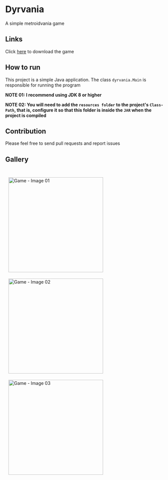 # Dyrvania

A simple metroidvania game

## Links

Click [here](https://julio-igreja.itch.io/dyrvania) to download the game

## How to run

This project is a simple Java application. The class `dyrvania.Main` is responsible for running the program

**NOTE 01: I recommend using JDK 8 or higher**

**NOTE 02: You will need to add the `resources folder` to the project's `Class-Path`, that is, configure it so that this folder is inside the `JAR` when the project is compiled**

## Contribution

Please feel free to send pull requests and report issues

## Gallery

<div style="display: inline"><br>
  <img align="center" alt="Game - Image 01" height="300" width="300" style="margin: 10px;" src="https://img.itch.zone/aW1hZ2UvMjU4OTA5Ny8xNTQxNzM4OC5wbmc=/original/bjoDe%2B.png"/>
  <img align="center" alt="Game - Image 02" height="300" width="300" style="margin: 10px;" src="https://img.itch.zone/aW1hZ2UvMjU4OTA5Ny8xNTQxNzM4Ni5wbmc=/original/z4iUjS.png"/>
  <img align="center" alt="Game - Image 03" height="300" width="300" style="margin: 10px;" src="https://img.itch.zone/aW1hZ2UvMjU4OTA5Ny8xNTQxNzM4Ny5wbmc=/original/ZIGXEI.png"/>
</div>
